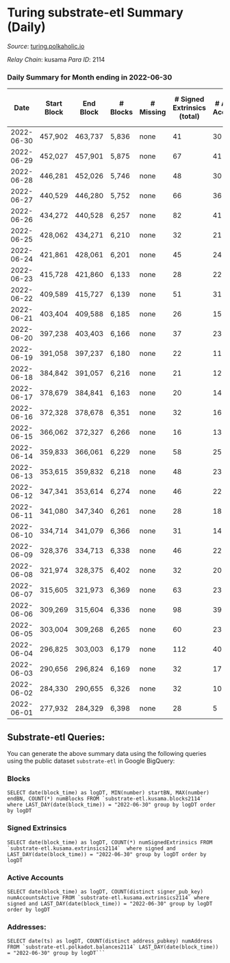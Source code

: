 # Turing substrate-etl Summary (Daily)

_Source_: [turing.polkaholic.io](https://turing.polkaholic.io)

*Relay Chain*: kusama
*Para ID*: 2114



### Daily Summary for Month ending in 2022-06-30


| Date | Start Block | End Block | # Blocks | # Missing | # Signed Extrinsics (total) | # Active Accounts | # Addresses with Balances | # Events | # Transfers | # XCM Transfers In | # XCM Transfers Out |
| ---- | ----------- | --------- | -------- | --------- | --------------------------- | ----------------- | ------------------------- | -------- | ----------- | ------------------ | ------------------- |
| 2022-06-30 | 457,902 | 463,737 | 5,836 | none  | 41 | 30 | 1,471 | 18,795 | 2  |   |   |
| 2022-06-29 | 452,027 | 457,901 | 5,875 | none  | 67 | 41 | 1,471 | 18,644 | 4  |   |   |
| 2022-06-28 | 446,281 | 452,026 | 5,746 | none  | 48 | 30 | 1,470 | 17,209 | 2  |   |   |
| 2022-06-27 | 440,529 | 446,280 | 5,752 | none  | 66 | 36 | 1,470 | 17,715 | 8  |   |   |
| 2022-06-26 | 434,272 | 440,528 | 6,257 | none  | 82 | 41 | 1,470 | 18,318 | 3  |   |   |
| 2022-06-25 | 428,062 | 434,271 | 6,210 | none  | 32 | 21 | 1,470 | 18,400 | 3  |   |   |
| 2022-06-24 | 421,861 | 428,061 | 6,201 | none  | 45 | 24 | 1,469 | 17,821 | 2  |   |   |
| 2022-06-23 | 415,728 | 421,860 | 6,133 | none  | 28 | 22 | 1,469 | 17,505 | 4  |   |   |
| 2022-06-22 | 409,589 | 415,727 | 6,139 | none  | 51 | 31 | 1,468 | 17,526 | 18  |   |   |
| 2022-06-21 | 403,404 | 409,588 | 6,185 | none  | 26 | 15 | 1,468 | 17,896 | 1  |   |   |
| 2022-06-20 | 397,238 | 403,403 | 6,166 | none  | 37 | 23 | 1,468 | 17,291 | 3  |   |   |
| 2022-06-19 | 391,058 | 397,237 | 6,180 | none  | 22 | 11 | 1,468 | 17,175 | 2  |   |   |
| 2022-06-18 | 384,842 | 391,057 | 6,216 | none  | 21 | 12 | 1,468 | 17,676 |   |   |   |
| 2022-06-17 | 378,679 | 384,841 | 6,163 | none  | 20 | 14 | 1,468 | 17,110 | 2  |   |   |
| 2022-06-16 | 372,328 | 378,678 | 6,351 | none  | 32 | 16 | 1,468 | 17,981 | 5  | 3 ($1.74) | 4 ($1.09) |
| 2022-06-15 | 366,062 | 372,327 | 6,266 | none  | 16 | 13 | 1,466 | 17,188 | 2  |   |   |
| 2022-06-14 | 359,833 | 366,061 | 6,229 | none  | 58 | 25 | 1,465 | 17,130 | 2  | 1  | 2  |
| 2022-06-13 | 353,615 | 359,832 | 6,218 | none  | 48 | 23 | 1,464 | 17,195 | 5  | 3 ($2.88) | 4 ($1.15) |
| 2022-06-12 | 347,341 | 353,614 | 6,274 | none  | 46 | 22 | 1,462 | 16,667 | 6  |   |   |
| 2022-06-11 | 341,080 | 347,340 | 6,261 | none  | 28 | 18 | 1,460 | 16,483 |   |   |   |
| 2022-06-10 | 334,714 | 341,079 | 6,366 | none  | 31 | 14 | 1,460 | 16,195 | 2  |   |   |
| 2022-06-09 | 328,376 | 334,713 | 6,338 | none  | 46 | 22 | 1,458 | 16,301 | 4  |   |   |
| 2022-06-08 | 321,974 | 328,375 | 6,402 | none  | 32 | 20 | 1,458 | 15,934 | 4  |   |   |
| 2022-06-07 | 315,605 | 321,973 | 6,369 | none  | 63 | 23 | 1,456 | 15,934 | 6  |   |   |
| 2022-06-06 | 309,269 | 315,604 | 6,336 | none  | 98 | 39 | 1,456 | 15,332 | 9  |   |   |
| 2022-06-05 | 303,004 | 309,268 | 6,265 | none  | 60 | 23 | 1,453 | 14,112 | 12  |   |   |
| 2022-06-04 | 296,825 | 303,003 | 6,179 | none  | 112 | 40 | 1,447 | 13,881 | 16  |   |   |
| 2022-06-03 | 290,656 | 296,824 | 6,169 | none  | 32 | 17 | 1,441 | 13,104 | 5  |   |   |
| 2022-06-02 | 284,330 | 290,655 | 6,326 | none  | 32 | 10 | 1,440 | 13,232 | 7  |   |   |
| 2022-06-01 | 277,932 | 284,329 | 6,398 | none  | 28 | 5 | 1,439 | 13,370 | 10  |   |   |

## Substrate-etl Queries:
You can generate the above summary data using the following queries using the public dataset `substrate-etl` in Google BigQuery:


### Blocks
```
SELECT date(block_time) as logDT, MIN(number) startBN, MAX(number) endBN, COUNT(*) numBlocks FROM `substrate-etl.kusama.blocks2114`  where LAST_DAY(date(block_time)) = "2022-06-30" group by logDT order by logDT
```


### Signed Extrinsics
```
SELECT date(block_time) as logDT, COUNT(*) numSignedExtrinsics FROM `substrate-etl.kusama.extrinsics2114`  where signed and LAST_DAY(date(block_time)) = "2022-06-30" group by logDT order by logDT
```


### Active Accounts
```
SELECT date(block_time) as logDT, COUNT(distinct signer_pub_key) numAccountsActive FROM `substrate-etl.kusama.extrinsics2114` where signed and LAST_DAY(date(block_time)) = "2022-06-30" group by logDT order by logDT
```


### Addresses:
```
SELECT date(ts) as logDT, COUNT(distinct address_pubkey) numAddress FROM `substrate-etl.polkadot.balances2114` LAST_DAY(date(block_time)) = "2022-06-30" group by logDT```

